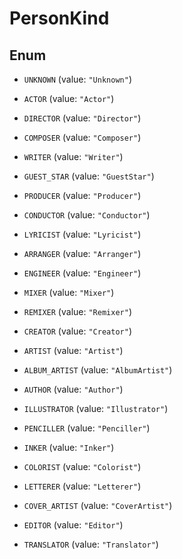 

# PersonKind

## Enum


* `UNKNOWN` (value: `"Unknown"`)

* `ACTOR` (value: `"Actor"`)

* `DIRECTOR` (value: `"Director"`)

* `COMPOSER` (value: `"Composer"`)

* `WRITER` (value: `"Writer"`)

* `GUEST_STAR` (value: `"GuestStar"`)

* `PRODUCER` (value: `"Producer"`)

* `CONDUCTOR` (value: `"Conductor"`)

* `LYRICIST` (value: `"Lyricist"`)

* `ARRANGER` (value: `"Arranger"`)

* `ENGINEER` (value: `"Engineer"`)

* `MIXER` (value: `"Mixer"`)

* `REMIXER` (value: `"Remixer"`)

* `CREATOR` (value: `"Creator"`)

* `ARTIST` (value: `"Artist"`)

* `ALBUM_ARTIST` (value: `"AlbumArtist"`)

* `AUTHOR` (value: `"Author"`)

* `ILLUSTRATOR` (value: `"Illustrator"`)

* `PENCILLER` (value: `"Penciller"`)

* `INKER` (value: `"Inker"`)

* `COLORIST` (value: `"Colorist"`)

* `LETTERER` (value: `"Letterer"`)

* `COVER_ARTIST` (value: `"CoverArtist"`)

* `EDITOR` (value: `"Editor"`)

* `TRANSLATOR` (value: `"Translator"`)



